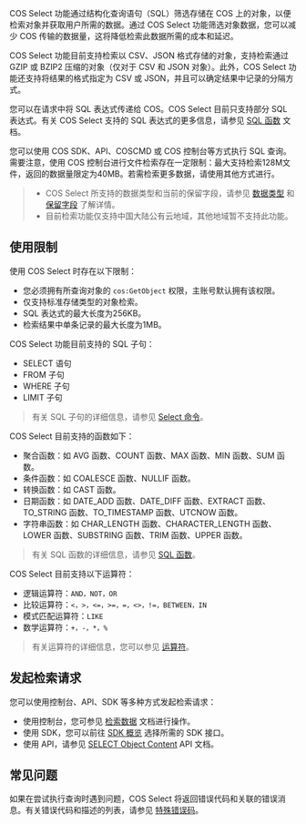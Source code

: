 COS Select 功能通过结构化查询语句（SQL）筛选存储在 COS 上的对象，以便检索对象并获取用户所需的数据。通过 COS  Select 功能筛选对象数据，您可以减少 COS 传输的数据量，这将降低检索此数据所需的成本和延迟。

COS Select 功能目前支持检索以 CSV、JSON 格式存储的对象，支持检索通过 GZIP 或 BZIP2 压缩的对象（仅对于 CSV 和 JSON 对象）。此外，COS Select 功能还支持将结果的格式指定为 CSV 或 JSON，并且可以确定结果中记录的分隔方式。

您可以在请求中将 SQL 表达式传递给 COS。COS Select 目前只支持部分 SQL 表达式。有关 COS Select 支持的 SQL 表达式的更多信息，请参见 [SQL 函数](https://intl.cloud.tencent.com/document/product/436/32474) 文档。

您可以使用 COS SDK、API、COSCMD 或 COS 控制台等方式执行 SQL 查询。需要注意，使用 COS 控制台进行文件检索存在一定限制：最大支持检索128M文件，返回的数据量限定为40MB。若需检索更多数据，请使用其他方式进行。

>
>- COS Select 所支持的数据类型和当前的保留字段，请参见 [数据类型](https://intl.cloud.tencent.com/document/product/436/32476) 和 [保留字段](https://intl.cloud.tencent.com/document/product/436/32475) 了解详情。
>- 目前检索功能仅支持中国大陆公有云地域，其他地域暂不支持此功能。

## 使用限制

使用 COS Select 时存在以下限制：

- 您必须拥有所查询对象的 `cos:GetObject` 权限，主账号默认拥有该权限。
- 仅支持标准存储类型的对象检索。
- SQL 表达式的最大长度为256KB。
- 检索结果中单条记录的最大长度为1MB。

COS Select 功能目前支持的 SQL 子句：

- SELECT 语句
- FROM 子句
- WHERE 子句
- LIMIT 子句

>有关 SQL 子句的详细信息，请参见 [Select 命令](https://intl.cloud.tencent.com/document/product/436/32473)。

COS Select 目前支持的函数如下：

- 聚合函数：如 AVG 函数、COUNT 函数、MAX 函数、MIN 函数、SUM 函数。
- 条件函数：如 COALESCE 函数、NULLIF 函数。
- 转换函数：如 CAST 函数。
- 日期函数：如 DATE_ADD 函数、DATE_DIFF 函数、EXTRACT 函数、TO_STRING 函数、TO_TIMESTAMP 函数、UTCNOW 函数。
- 字符串函数：如 CHAR_LENGTH 函数、CHARACTER_LENGTH 函数、LOWER 函数、SUBSTRING 函数、TRIM 函数、UPPER 函数。

>有关 SQL 函数的详细信息，请参见 [SQL 函数](https://intl.cloud.tencent.com/document/product/436/32474)。

COS Select 目前支持以下运算符：

- 逻辑运算符：`AND，NOT，OR`
- 比较运算符：`<，>，<=，>=，=，<>，!=，BETWEEN，IN`
- 模式匹配运算符：`LIKE`
- 数学运算符：`+，-，*，%`

>有关运算符的详细信息，您可以参见 [运算符](https://intl.cloud.tencent.com/document/product/436/32477)。



## 发起检索请求

您可以使用控制台、API、SDK 等多种方式发起检索请求：

- 使用控制台，您可参见 [检索数据](https://intl.cloud.tencent.com/document/product/436/32538) 文档进行操作。
- 使用 SDK，您可以前往 [SDK 概览](https://intl.cloud.tencent.com/document/product/436/6474) 选择所需的 SDK 接口。
- 使用 API，请参见 [SELECT Object Content](https://cloud.tencent.com/document/product/436/37641) API 文档。

## 常见问题

如果在尝试执行查询时遇到问题，COS Select 将返回错误代码和关联的错误消息。有关错误代码和描述的列表，请参见 [特殊错误码](https://cloud.tencent.com/document/product/436/37641#errorcode)。                      
